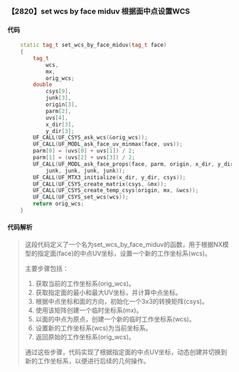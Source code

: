 ### 【2820】set wcs by face miduv 根据面中点设置WCS

#### 代码

```cpp
    static tag_t set_wcs_by_face_miduv(tag_t face)  
    {  
        tag_t  
            wcs,  
            mx,  
            orig_wcs;  
        double  
            csys[9],  
            junk[3],  
            origin[3],  
            parm[2],  
            uvs[4],  
            x_dir[3],  
            y_dir[3];  
        UF_CALL(UF_CSYS_ask_wcs(&orig_wcs));  
        UF_CALL(UF_MODL_ask_face_uv_minmax(face, uvs));  
        parm[0] = (uvs[0] + uvs[1]) / 2;  
        parm[1] = (uvs[2] + uvs[3]) / 2;  
        UF_CALL(UF_MODL_ask_face_props(face, parm, origin, x_dir, y_dir,  
            junk, junk, junk, junk));  
        UF_CALL(UF_MTX3_initialize(x_dir, y_dir, csys));  
        UF_CALL(UF_CSYS_create_matrix(csys, &mx));  
        UF_CALL(UF_CSYS_create_temp_csys(origin, mx, &wcs));  
        UF_CALL(UF_CSYS_set_wcs(wcs));  
        return orig_wcs;  
    }

```

#### 代码解析

> 这段代码定义了一个名为set_wcs_by_face_miduv的函数，用于根据NX模型的指定面(face)的中点UV坐标，设置一个新的工作坐标系(wcs)。
>
> 主要步骤包括：
>
> 1. 获取当前的工作坐标系(orig_wcs)。
> 2. 获取指定面的最小和最大UV坐标，并计算中点坐标。
> 3. 根据中点坐标和面的方向，初始化一个3x3的转换矩阵(csys)。
> 4. 使用该矩阵创建一个临时坐标系(mx)。
> 5. 以面的中点为原点，创建一个新的临时工作坐标系(wcs)。
> 6. 设置新的工作坐标系(wcs)为当前坐标系。
> 7. 返回原始的工作坐标系(orig_wcs)。
>
> 通过这些步骤，代码实现了根据指定面的中点UV坐标，动态创建并切换到新的工作坐标系，以便进行后续的几何操作。
>
